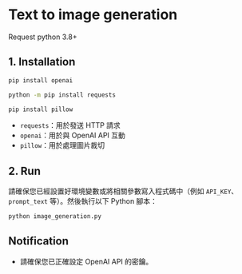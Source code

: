 # Text to image generation
Request python 3.8+

## 1. Installation

```bash
pip install openai
```

```bash
python -m pip install requests
```

```bash
pip install pillow
```

- `requests`：用於發送 HTTP 請求
- `openai`：用於與 OpenAI API 互動
- `pillow`：用於處理圖片裁切

## 2. Run
請確保您已經設置好環境變數或將相關參數寫入程式碼中（例如 `API_KEY`、`prompt_text` 等）。然後執行以下 Python 腳本：

```bash
python image_generation.py
```

## Notification
- 請確保您已正確設定 OpenAI API 的密鑰。
